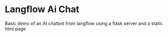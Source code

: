 # Langflow Ai Chat

Basic demo of an AI chatbot from langflow using a flask server and a static html page
